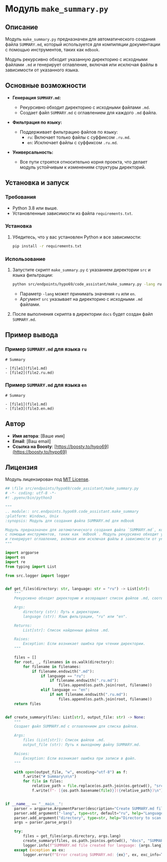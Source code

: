 # Модуль `make_summary.py`

## Описание

Модуль `make_summary.py` предназначен для автоматического создания файла `SUMMARY.md`, который используется для компиляции документации с помощью инструментов, таких как `mdbook`. 

Модуль рекурсивно обходит указанную директорию с исходными файлами `.md` и генерирует оглавление, включая или исключая файлы в зависимости от указанного языка.

## Основные возможности

- **Генерация `SUMMARY.md`:**
  - Рекурсивно обходит директорию с исходными файлами `.md`.
  - Создает файл `SUMMARY.md` с оглавлением для каждого `.md` файла.

- **Фильтрация по языку:**
  - Поддерживает фильтрацию файлов по языку:
    - `ru`: Включает только файлы с суффиксом `.ru.md`.
    - `en`: Исключает файлы с суффиксом `.ru.md`.

- **Универсальность:**
  - Все пути строятся относительно корня проекта, что делает модуль устойчивым к изменениям структуры директорий.

## Установка и запуск

### Требования

- Python 3.8 или выше.
- Установленные зависимости из файла `requirements.txt`.

### Установка

1. Убедитесь, что у вас установлен Python и все зависимости:
   ```bash
   pip install -r requirements.txt
   ```

### Использование

1. Запустите скрипт `make_summary.py` с указанием директории `src` и языка фильтрации:
   ```bash
   python src/endpoints/hypo69/code_assistant/make_summary.py -lang ru src
   ```

   - Параметр `-lang` может принимать значения `ru` или `en`.
   - Аргумент `src` указывает на директорию с исходными `.md` файлами.

2. После выполнения скрипта в директории `docs` будет создан файл `SUMMARY.md`.

## Пример вывода

### Пример `SUMMARY.md` для языка `ru`

```
# Summary

- [file1](file1.md)
- [file2](file2.ru.md)
```

### Пример `SUMMARY.md` для языка `en`

```
# Summary

- [file1](file1.md)
- [file3](file3.en.md)
```

## Автор

- **Имя автора**: [Ваше имя]
- **Email**: [Ваш email]
- **Ссылка на Boosty**: [https://boosty.to/hypo69](https://boosty.to/hypo69)

## Лицензия

Модуль лицензирован под [MIT License](../../../LICENSE).

```python
## \file src/endpoints/hypo69/code_assistant/make_summary.py
# -*- coding: utf-8 -*-
#! .pyenv/bin/python3

"""
.. module:: src.endpoints.hypo69.code_assistant.make_summary
:platform: Windows, Unix
:synopsis: Модуль для создания файла SUMMARY.md для mdbook

Модуль предназначен для автоматического создания файла `SUMMARY.md`, который используется для компиляции документации 
с помощью инструментов, таких как `mdbook`. Модуль рекурсивно обходит указанную директорию с исходными файлами `.md` 
и генерирует оглавление, включая или исключая файлы в зависимости от указанного языка.
"""

import argparse
import os
import re
from typing import List

from src.logger import logger


def get_files(directory: str, language: str = "ru") -> List[str]:
    """
    Рекурсивно обходит директорию и возвращает список файлов .md, соответствующих заданному языку.

    Args:
        directory (str): Путь к директории.
        language (str): Язык фильтрации, "ru" или "en".

    Returns:
        List[str]: Список найденных файлов .md.

    Raises:
        Exception: Если возникает ошибка при чтении директории.
    """

    files = []
    for root, _, filenames in os.walk(directory):
        for filename in filenames:
            if filename.endswith(".md"):
                if language == "ru":
                    if filename.endswith(".ru.md"):
                        files.append(os.path.join(root, filename))
                elif language == "en":
                    if not filename.endswith(".ru.md"):
                        files.append(os.path.join(root, filename))
    return files


def create_summary(files: List[str], output_file: str) -> None:
    """
    Создает файл SUMMARY.md с оглавлением для списка файлов.

    Args:
        files (List[str]): Список файлов .md.
        output_file (str): Путь к выходному файлу SUMMARY.md.

    Raises:
        Exception: Если возникает ошибка при записи в файл.
    """

    with open(output_file, "w", encoding="utf-8") as f:
        f.write("# Summary\n\n")
        for file in files:
            relative_path = file.replace(os.path.join(os.getcwd(), "src"), "")
            f.write(f"- [{os.path.basename(file)}]({relative_path})\n")


if __name__ == "__main__":
    parser = argparse.ArgumentParser(description="Create SUMMARY.md file for mdbook.")
    parser.add_argument("-lang", type=str, default="ru", help="Language filter (ru or en)")
    parser.add_argument("directory", type=str, help="Directory to scan for .md files.")
    args = parser.parse_args()

    try:
        files = get_files(args.directory, args.lang)
        create_summary(files, os.path.join(os.getcwd(), "docs", "SUMMARY.md"))
        logger.info(f"SUMMARY.md file created for language: {args.lang}")
    except Exception as ex:
        logger.error(f"Error creating SUMMARY.md: {ex}", ex, exc_info=True)